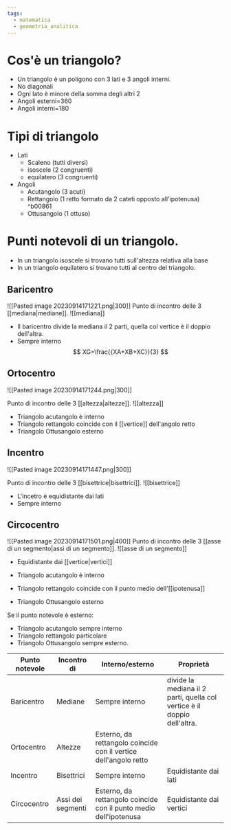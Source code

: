 ```yaml
---
tags:
  - matematica
  - geometria_analitica
---
```

# Cos'è un triangolo?
- Un triangolo è un poligono con 3 lati e 3 angoli interni.
- No diagonali
- Ogni lato è minore della somma degli altri 2
- Angoli esterni=360
- Angoli interni=180
# Tipi di triangolo
- Lati
	- Scaleno (tutti diversi)
	- isoscele (2 congruenti)
	- equilatero (3 congruenti)
- Angoli 
	- Acutangolo (3 acuti)
	- Rettangolo (1 retto formato da 2 cateti opposto all'ipotenusa) ^b00861
	- Ottusangolo (1 ottuso)

# Punti notevoli di un triangolo.

- In un triangolo isoscele si trovano tutti sull'altezza relativa alla base
- In un triangolo equilatero si trovano tutti al centro del triangolo.

## Baricentro 
![[Pasted image 20230914171221.png|300]]
Punto di incontro delle 3 [[mediana|mediane]].
![[mediana]]
- Il baricentro divide la mediana il 2 parti, quella col vertice è il doppio dell'altra.
- Sempre interno
$$
XG=\frac{{XA+XB+XC}}{3}
$$
## Ortocentro 
![[Pasted image 20230914171244.png|300]]

Punto di incontro delle 3 [[altezza|altezze]].
![[altezza]]
- Triangolo acutangolo è interno
- Triangolo rettangolo coincide con il [[vertice]] dell'angolo retto 
- Triangolo Ottusangolo esterno
## Incentro
![[Pasted image 20230914171447.png|300]]

Punto di incontro delle 3 [[bisettrice|bisettrici]].
![[bisettrice]]
- L'incetro è equidistante dai lati
- Sempre interno

## Circocentro 
![[Pasted image 20230914171501.png|400]]
Punto di incontro delle 3 [[asse di un segmento|assi di un segmento]].
![[asse di un segmento]]
- Equidistante dai [[vertice|vertici]] 

- Triangolo acutangolo è interno
- Triangolo rettangolo coincide con il punto medio dell'[[ipotenusa]]
- Triangolo Ottusangolo esterno


Se il punto notevole è esterno:
- Triangolo acutangolo sempre interno 
- Triangolo rettangolo particolare
- Triangolo Ottusangolo sempre esterno.

|Punto notevole|Incontro di|Interno/esterno|Proprietà|
|----|----|----|----|
|Baricentro|Mediane|Sempre interno|divide la mediana il 2 parti, quella col vertice è il doppio dell'altra.|
|Ortocentro|Altezze|Esterno, da rettangolo coincide con il vertice dell'angolo retto ||
|Incentro|Bisettrici|Sempre interno|Equidistante dai lati|
|Circocentro|Assi dei segmenti|Esterno, da rettangolo coincide con il punto medio dell'ipotenusa|Equidistante dai vertici|
